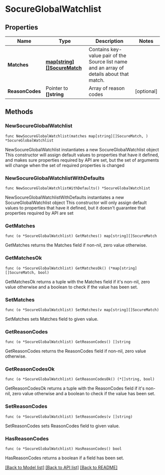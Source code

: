 # SocureGlobalWatchlist

## Properties

Name | Type | Description | Notes
------------ | ------------- | ------------- | -------------
**Matches** | [**map[string][]SocureMatch**](array.md) | Contains key-value pair of the Source list name and an array of details about that match. | 
**ReasonCodes** | Pointer to **[]string** | Array of reason codes | [optional] 

## Methods

### NewSocureGlobalWatchlist

`func NewSocureGlobalWatchlist(matches map[string][]SocureMatch, ) *SocureGlobalWatchlist`

NewSocureGlobalWatchlist instantiates a new SocureGlobalWatchlist object
This constructor will assign default values to properties that have it defined,
and makes sure properties required by API are set, but the set of arguments
will change when the set of required properties is changed

### NewSocureGlobalWatchlistWithDefaults

`func NewSocureGlobalWatchlistWithDefaults() *SocureGlobalWatchlist`

NewSocureGlobalWatchlistWithDefaults instantiates a new SocureGlobalWatchlist object
This constructor will only assign default values to properties that have it defined,
but it doesn't guarantee that properties required by API are set

### GetMatches

`func (o *SocureGlobalWatchlist) GetMatches() map[string][]SocureMatch`

GetMatches returns the Matches field if non-nil, zero value otherwise.

### GetMatchesOk

`func (o *SocureGlobalWatchlist) GetMatchesOk() (*map[string][]SocureMatch, bool)`

GetMatchesOk returns a tuple with the Matches field if it's non-nil, zero value otherwise
and a boolean to check if the value has been set.

### SetMatches

`func (o *SocureGlobalWatchlist) SetMatches(v map[string][]SocureMatch)`

SetMatches sets Matches field to given value.


### GetReasonCodes

`func (o *SocureGlobalWatchlist) GetReasonCodes() []string`

GetReasonCodes returns the ReasonCodes field if non-nil, zero value otherwise.

### GetReasonCodesOk

`func (o *SocureGlobalWatchlist) GetReasonCodesOk() (*[]string, bool)`

GetReasonCodesOk returns a tuple with the ReasonCodes field if it's non-nil, zero value otherwise
and a boolean to check if the value has been set.

### SetReasonCodes

`func (o *SocureGlobalWatchlist) SetReasonCodes(v []string)`

SetReasonCodes sets ReasonCodes field to given value.

### HasReasonCodes

`func (o *SocureGlobalWatchlist) HasReasonCodes() bool`

HasReasonCodes returns a boolean if a field has been set.


[[Back to Model list]](../../README.md#documentation-for-models) [[Back to API list]](../../README.md#documentation-for-api-endpoints) [[Back to README]](../../README.md)


